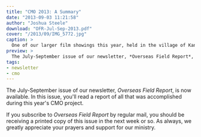 ```yaml
---
title: "CMO 2013: A Summary"
date: "2013-09-03 11:21:58"
author: "Joshua Steele"
download: "OFR-Jul-Sep-2013.pdf"
cover: "/2013/09/IMG_5772.jpg"
caption: >
  One of our larger film showings this year, held in the village of Kanora.
preview: >
  The July-September issue of our newsletter, *Overseas Field Report*, is now available. In this issue, you'll read a report of all that was accomplished during this year's CMO project.
tags:
- newsletter
- cmo
---
```


The July-September issue of our newsletter, *Overseas Field Report*, is now available. In this issue, you'll read a report of all that was accomplished during this year's CMO project.

If you subscribe to *Overseas Field Report* by regular mail, you should be receiving a printed copy of this issue in the next week or so. As always, we greatly appreciate your prayers and support for our ministry.
